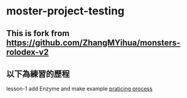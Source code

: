 # moster-project-testing
This is fork from https://github.com/ZhangMYihua/monsters-rolodex-v2
----
## 以下為練習的歷程  
lesson-1 add Enzyme and make example [praticing process](https://www.notion.so/281-Introduction-To-Enzyme-d80f861759d7438fb1982ca16e9e8801)
